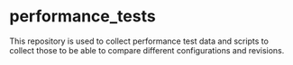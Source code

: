 # performance_tests
This repository is used to collect performance test data and scripts to collect those to be able to compare different configurations and revisions.
